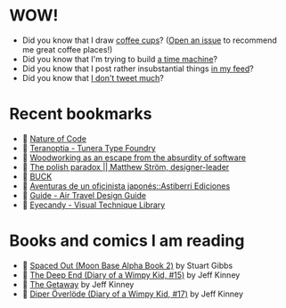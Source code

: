 # WOW!

- Did you know that I draw [coffee cups](https://papercups.mamuso.net/)? ([Open an issue](https://github.com/mamuso/papercups/issues) to recommend me great coffee places!)
- Did you know that I'm trying to build [a time machine](https://github.com/mamuso/fluxcapacitor)?
- Did you know that I post rather insubstantial things [in my feed](https://feed.mamuso.net/)?
- Did you know that [I don't tweet much](https://twitter.com/mamuso)?

# Recent bookmarks

- 👀 [Nature of Code](https://natureofcode.com/)
- 👀 [Teranoptia - Tunera Type Foundry](https://www.tunera.xyz/fonts/teranoptia/)
- 👀 [Woodworking as an escape from the absurdity of software](https://alinpanaitiu.com/blog/woodworking-escape-from-software-absurdity/)
- 👀 [The polish paradox || Matthew Ström, designer-leader](https://matthewstrom.com/writing/the-polish-paradox/)
- 👀 [BUCK](https://buck.co/)
- 👀 [Aventuras de un oficinista japonés::Astiberri Ediciones](https://www.astiberri.com/products/aventuras-de-un-oficinista-japones)
- 👀 [Guide - Air Travel Design Guide](https://airtraveldesign.guide/Guide)
- 👀 [Eyecandy - Visual Technique Library](https://eyecannndy.com/)


# Books and comics I am reading

- 📘 [Spaced Out (Moon Base Alpha Book 2)](https://www.goodreads.com/book/show/26022750) by Stuart Gibbs
- 📘 [The Deep End (Diary of a Wimpy Kid, #15)](https://www.goodreads.com/book/show/51468119) by Jeff Kinney
- 📘 [The Getaway](https://www.goodreads.com/book/show/34803142) by Jeff Kinney
- 📘 [Diper Överlöde (Diary of a Wimpy Kid, #17)](https://www.goodreads.com/book/show/60541760) by Jeff Kinney

